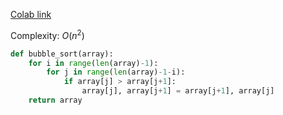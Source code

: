 [Colab link]()

Complexity: $O(n^2)$

```python
def bubble_sort(array):
	for i in range(len(array)-1):
		for j in range(len(array)-1-i):
			if array[j] > array[j+1]:
				array[j], array[j+1] = array[j+1], array[j]
	return array
```